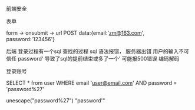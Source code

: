 前端安全

表单

form -> onsubmit -> url 
POST data:{email:'zm@163.com', password:'123456'}

后端 登录过程有一个sql 查找的过程
sql 语法报错， 服务器出错
用户的输入不可信任
password' 导致了sql的提前结束或多了一个' 可能报500错误 编码解码

登录账号

SELECT * from user
    WHERE email
    'user@email.com'
    AND password = 
    'password%27'

<!-- 转码 -->
unescape("password%27")
"password'"